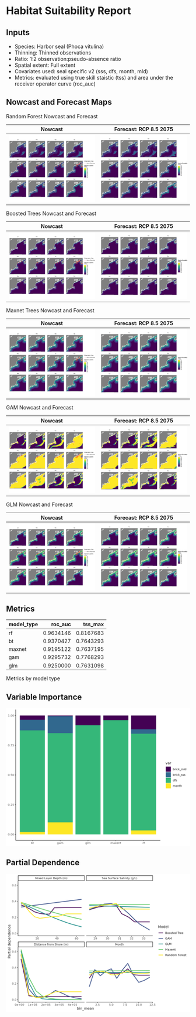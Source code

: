 Habitat Suitability Report
================

## Inputs

- Species: Harbor seal (Phoca vitulina)
- Thinning: Thinned observations
- Ratio: 1:2 observation:pseudo-absence ratio
- Spatial extent: Full extent
- Covariates used: seal specific v2 (sss, dfs, month, mld)
- Metrics: evaluated using true skill staistic (tss) and area under the
  receiver operator curve (roc_auc)

## Nowcast and Forecast Maps

Random Forest Nowcast and Forecast

| Nowcast | Forecast: RCP 8.5 2075 |
|:--:|:--:|
| ![](../../../../tidy_reports/versions/c23/000460/c23.000460.01_12_rf_compiled_casts.png) | ![](../../../../tidy_reports/versions/c23/000464/c23.000464.01_12_rf_compiled_casts.png) |

Boosted Trees Nowcast and Forecast

| Nowcast | Forecast: RCP 8.5 2075 |
|:--:|:--:|
| ![](../../../../tidy_reports/versions/c23/000460/c23.000460.01_12_bt_compiled_casts.png) | ![](../../../../tidy_reports/versions/c23/000464/c23.000464.01_12_bt_compiled_casts.png) |

Maxnet Trees Nowcast and Forecast

| Nowcast | Forecast: RCP 8.5 2075 |
|:--:|:--:|
| ![](../../../../tidy_reports/versions/c23/000460/c23.000460.01_12_maxent_compiled_casts.png) | ![](../../../../tidy_reports/versions/c23/000464/c23.000464.01_12_maxent_compiled_casts.png) |

GAM Nowcast and Forecast

| Nowcast | Forecast: RCP 8.5 2075 |
|:--:|:--:|
| ![](../../../../tidy_reports/versions/c23/000460/c23.000460.01_12_gam_compiled_casts.png) | ![](../../../../tidy_reports/versions/c23/000464/c23.000464.01_12_gam_compiled_casts.png) |

GLM Nowcast and Forecast

| Nowcast | Forecast: RCP 8.5 2075 |
|:--:|:--:|
| ![](../../../../tidy_reports/versions/c23/000460/c23.000460.01_12_glm_compiled_casts.png) | ![](../../../../tidy_reports/versions/c23/000464/c23.000464.01_12_glm_compiled_casts.png) |

## Metrics

| model_type |   roc_auc |   tss_max |
|:-----------|----------:|----------:|
| rf         | 0.9634146 | 0.8167683 |
| bt         | 0.9370427 | 0.7643293 |
| maxnet     | 0.9195122 | 0.7637195 |
| gam        | 0.9295732 | 0.7768293 |
| glm        | 0.9250000 | 0.7631098 |

Metrics by model type

## Variable Importance

![](m23.00046_tidy_compiled_files/figure-gfm/variable_importance-1.png)

## Partial Dependence

![](m23.00046_tidy_compiled_files/figure-gfm/partial_dependence-1.png)

